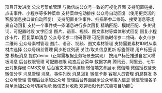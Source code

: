 项目开发进度
公众号菜单管理
 与微信端公众号一致的可视化界面
 支持配置链接、点击事件、小程序等多种菜单
支持菜单拖动排序
公众号自动回复（使用更灵活的客服消息接口做自动回复）
 支持配置关注事件、扫描带参二维码、接受消息等场景自动回复
 支持一个事件或一条消息进行多次回复
 精确匹配、模糊匹配、多关键词、可配置时段
 文字回复
 图片、语音、视频、图文素材等媒体形式回复
 回复小程序卡片、回复菜单消息
公众号带参二维码管理
 可配置临时带参二维码、永久带参二维码
公众号素材管理
 图片、语音、视频、图文素材管理
 支持需要素材ID时从素材库选择
公众号粉丝管理
 同步粉丝列表
 关注/取关信息更新
 标签管理
 用户标签调整
模板消息
 提供demo（正常需根据业务场景去实现）
 按用户标签推送自定义模板消息
后台权限管理
 可配置权限
 动态后台菜单
 数据字典
 腾讯云、阿里云、七牛云对象存储
CMS文章
 后台富文本文章编辑
 微信端文章展示
微信端
 微信授权登录
 微信分享
消息管理
 消息、事件列表
 消息回复
 微信卡券
 客服人员管理
 消息群发
 多公众号管理
管理后台添加公众号
管理后台界面展示公众号接入信息
微信管理各子菜单添加公众号切换功能
 微信支付收款
欢迎贡献代码完善项目功能👆